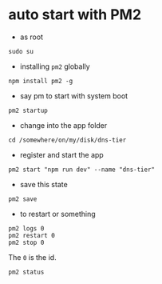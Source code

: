 # auto start with PM2

- as root
```
sudo su
```

- installing `pm2` globally
```
npm install pm2 -g
```

- say pm to start with system boot
```
pm2 startup
```

- change into the app folder
```
cd /somewhere/on/my/disk/dns-tier
```

- register and start the app
```
pm2 start "npm run dev" --name "dns-tier"
```

- save this state
```
pm2 save
```

- to restart or something
```
pm2 logs 0
pm2 restart 0
pm2 stop 0
```

The `0` is the id. 

```
pm2 status
```
